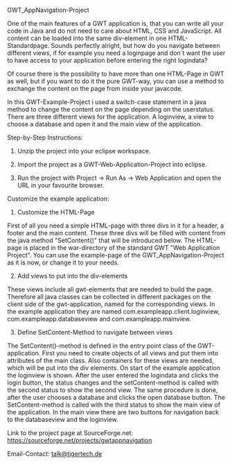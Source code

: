 GWT_AppNavigation-Project

One of the main features of a GWT application is, that you can write all your code in Java and do not need to care about HTML, CSS and JavaScript. All content can be loaded into the same div-element in one HTML-Standardpage. Sounds perfectly alright, but how do you navigate between different views, if for example you need a loginpage and don´t want the user to have access to your application before entering the right logindata?

Of course there is the possibility to have more than one HTML-Page in GWT as well, but if you want to do it the pure GWT-way, you can use a method to exchange the content on the page from inside your javacode.

In this GWT-Example-Project i used a switch-case statement in a java method to change the content on the page depending on the userstatus. There are three different views for the application. A loginview, a view to choose a database and open it and the main view of the application.

Step-by-Step Instructions:

1. Unzip the project into your eclipse workspace.

2. Import the project as a GWT-Web-Application-Project into eclipse.

3. Run the project with Project -> Run As -> Web Application and open the URL in your favourite browser.

Customize the example application:

1. Customize the HTML-Page

First of all you need a simple HTML-page with three divs in it for a header, a footer and the main content. These three divs will be filled with content from the java method "SetContent()" that will be introduced below. The HTML-page is placed in the war-directory of the standard GWT "Web Application Project". You can use the example-page of the GWT_AppNavigation-Project as it is now, or change it to your needs.

2. Add views to put into the div-elements

These views include all gwt-elements that are needed to build the page. Therefore all java classes can be collected in different packages on the client side of the gwt-application, named for the corresponding views. In the example application they are named com.exampleapp.client.loginview, com.exampleapp.databaseview and com.exampleapp.mainview.

3. Define SetContent-Method to navigate between views

The SetContent()-method is defined in the entry point class of the GWT-application. First you need to create objects of all views and put them into attributes of the main class. Also containers for these views are needed, which will be put into the div elements. On start of the example application the loginview is shown. After the user entered the logindata and clicks the login button, the status changes and the setContent-method is called with the second status to show the second view. The same procedure is done, after the user chooses a database and clicks the open database button. The SetContent-method is called with the third status to show the main view of the application. In the main view there are two buttons for navigation back to the databaseview and the loginview. 


Link to the project page at SourceForge.net:
https://sourceforge.net/projects/gwtappnavigation

Email-Contact: talk@tigertech.de
